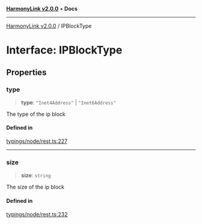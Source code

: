 [**HarmonyLink v2.0.0**](../README.md) • **Docs**

***

[HarmonyLink v2.0.0](../globals.md) / IPBlockType

# Interface: IPBlockType

## Properties

### type

> **type**: `"Inet4Address"` \| `"Inet6Address"`

The type of the ip block

#### Defined in

[typings/node/rest.ts:227](https://github.com/Joniii11/HarmonyLink/blob/master/src/typings/node/rest.ts#L227)

***

### size

> **size**: `string`

The size of the ip block

#### Defined in

[typings/node/rest.ts:232](https://github.com/Joniii11/HarmonyLink/blob/master/src/typings/node/rest.ts#L232)
